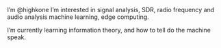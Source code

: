 I’m @highkone
I’m interested in signal analysis, SDR, radio frequency and audio analysis
machine learning, edge computing.

I’m currently learning information theory, and how to tell do the machine speak.


<!---
highkone/highkone is a ✨ special ✨ repository because its `README.md` (this file) appears on your GitHub profile.
You can click the Preview link to take a look at your changes.
--->
